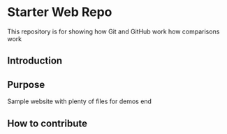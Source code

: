 # Starter Web Repo

This repository is for showing how Git and GitHub work how comparisons work


## Introduction

## Purpose

Sample website with plenty of files for demos end

## How to contribute
